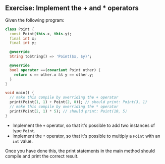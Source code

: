## Exercise: Implement the + and * operators

Given the following program:

```dart
class Point {
  const Point(this.x, this.y);
  final int x;
  final int y;

  @override
  String toString() => 'Point($x, $y)';

  @override
  bool operator ==(covariant Point other) {
    return x == other.x && y == other.y;
  }
}

void main() {
  // make this compile by overriding the + operator
  print(Point(1, 1) + Point(2, 0)); // should print: Point(3, 1)
  // make this compile by overriding the * operator
  print(Point(2, 1) * 5); // should print: Point(10, 5)
}
```

- Implement the `+` operator, so that it's possible to add two instances of type `Point`.
- Implement the `*` operator, so that it's possible to multiply a `Point` with an `int` value.

Once you have done this, the print statements in the main method should compile and print the correct result.